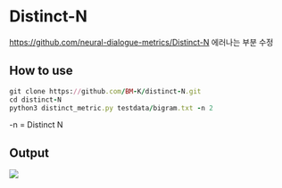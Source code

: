 # Distinct-N
https://github.com/neural-dialogue-metrics/Distinct-N 에러나는 부분 수정

## How to use
```ruby
git clone https://github.com/BM-K/distinct-N.git
cd distinct-N
python3 distinct_metric.py testdata/bigram.txt -n 2
```
-n = Distinct N
## Output
<img src = "https://user-images.githubusercontent.com/55969260/84360601-50490c80-ac05-11ea-9859-475f6985f22a.png">

